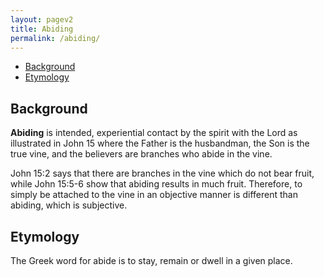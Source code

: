 ```yaml
---
layout: pagev2
title: Abiding
permalink: /abiding/
---
```

- [Background](#background)
- [Etymology](#etymology)

## Background

**Abiding** is intended, experiential contact by the spirit with the Lord as illustrated in John 15 where the Father is the husbandman, the Son is the true vine, and the believers are branches who abide in the vine. 

John 15:2 says that there are branches in the vine which do not bear fruit, while John 15:5-6 show that abiding results in much fruit. Therefore, to simply be attached to the vine in an objective manner is different than abiding, which is subjective.

## Etymology

The Greek word for abide is to stay, remain or dwell in a given place.